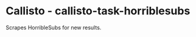 Callisto - callisto-task-horriblesubs
=====================================

Scrapes HorribleSubs for new results.
